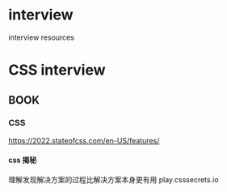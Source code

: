 # interview
interview resources

# CSS interview

## BOOK
### CSS
https://2022.stateofcss.com/en-US/features/
#### css 揭秘
理解发现解决方案的过程比解决方案本身更有用
play.csssecrets.io


